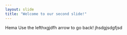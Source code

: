 ```yaml
---
layout: slide
title: "Welcome to our second slide!"
---
```

Hema
Use the lefthxgjdfh arrow to go back!
jhsdgjsdgfjsd
